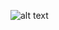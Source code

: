 ![alt text](https://github.com/Rejabo/TripTogether_Project/blob/master/Alen_Fahad/activities.png=raw=true)
